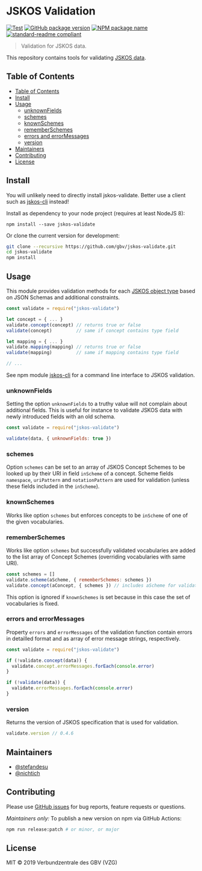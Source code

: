 # JSKOS Validation

[![Test](https://github.com/gbv/jskos-validate/actions/workflows/test.yml/badge.svg)](https://github.com/gbv/jskos-validate/actions/workflows/test.yml)
[![GitHub package version](https://img.shields.io/github/package-json/v/gbv/jskos-validate.svg?label=version)](https://github.com/gbv/jskos-validate)
[![NPM package name](https://img.shields.io/badge/npm-jskos--validate-blue.svg)](https://www.npmjs.com/package/jskos-validate)
[![standard-readme compliant](https://img.shields.io/badge/readme%20style-standard-brightgreen.svg)](https://github.com/RichardLitt/standard-readme)

> Validation for JSKOS data.

This repository contains tools for validating [JSKOS data](http://gbv.github.io/jskos/).

## Table of Contents

- [Table of Contents](#table-of-contents)
- [Install](#install)
- [Usage](#usage)
  - [unknownFields](#unknownfields)
  - [schemes](#schemes)
  - [knownSchemes](#knownschemes)
  - [rememberSchemes](#rememberschemes)
  - [errors and errorMessages](#errors-and-errormessages)
  - [version](#version)
- [Maintainers](#maintainers)
- [Contributing](#contributing)
- [License](#license)

## Install

You will unlikely need to directly install jskos-validate. Better use a client such as [jskos-cli](https://www.npmjs.com/package/jskos-cli) instead!

Install as dependency to your node project (requires at least NodeJS 8):

```
npm install --save jskos-validate
```

Or clone the current version for development:

```bash
git clone --recursive https://github.com/gbv/jskos-validate.git
cd jskos-validate
npm install
```

## Usage

This module provides validation methods for each [JSKOS object type](http://gbv.github.io/jskos/jskos.html#object-types) based on JSON Schemas and additional constraints.

```js
const validate = require("jskos-validate")

let concept = { ... }
validate.concept(concept) // returns true or false
validate(concept)         // same if concept contains type field

let mapping = { ... }
validate.mapping(mapping) // returns true or false
validate(mapping)         // same if mapping contains type field

// ...
```

See npm module [jskos-cli](https://www.npmjs.com/package/jskos-cli) for a command line interface to JSKOS validation.

### unknownFields

Setting the option `unknownFields` to a truthy value will not complain about additional fields. This is useful for instance to validate JSKOS data with newly introduced fields with an old schema.

```js
const validate = require("jskos-validate")

validate(data, { unknownFields: true })
```

### schemes

Option `schemes` can be set to an array of JSKOS Concept Schemes to be looked up by their URI in field `inScheme` of a concept. Scheme fields `namespace`, `uriPattern` and `notationPattern` are used for validation (unless these fields included in the `inScheme`).

### knownSchemes

Works like option `schemes` but enforces concepts to be `inScheme` of one of the given vocabularies.

### rememberSchemes

Works like option `schemes` but successfully validated vocabularies are added to the list array of Concept Schemes (overriding vocabularies with same URI).

```js
const schemes = []
validate.scheme(aScheme, { rememberSchemes: schemes })
validate.concept(aConcept, { schemes }) // includes aScheme for validation
```

This option is ignored if `knownSchemes` is set because in this case the set of vocabularies is fixed.

### errors and errorMessages

Property `errors` and `errorMessages` of the validation function contain errors in detailled format and as array of error message strings, respectively.

```js
const validate = require("jskos-validate")

if (!validate.concept(data)) {
  validate.concept.errorMessages.forEach(console.error)
}

if (!validate(data)) {
  validate.errorMessages.forEach(console.error)
}
```

### version

Returns the version of JSKOS specification that is used for validation.

```js
validate.version // 0.4.6
```

## Maintainers

- [@stefandesu](https://github.com/stefandesu)
- [@nichtich](https://github.com/nichtich)

## Contributing

Please use [GitHub issues](https://github.com/gbv/jskos-validate/issues) for bug reports, feature requests or questions.

*Maintainers only:* To publish a new version on npm via GitHub Actions:

```bash
npm run release:patch # or minor, or major
```

## License

MIT © 2019 Verbundzentrale des GBV (VZG)
